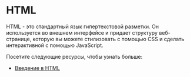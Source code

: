 # HTML

HTML - это стандартный язык гипертекстовой разметки. Он используется во внешнем интерфейсе и придает структуру веб-странице, которую вы можете стилизовать с помощью CSS и сделать интерактивной с помощью JavaScript.

Посетите следующие ресурсы, чтобы узнать больше:
- [Введение в HTML](1.%20Introduction%20to%20HTML/README.md)